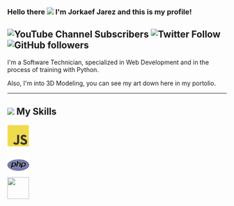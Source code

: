 ### Hello there <img src="https://emoji.gg/assets/emoji/7190-wavingblob.gif" width="30px"> I'm Jorkaef Jarez and this is my profile!
![YouTube Channel Subscribers](https://img.shields.io/youtube/channel/subscribers/UCyEPm_n8DS7GA1LnoBYmBhg?style=social)
![Twitter Follow](https://img.shields.io/twitter/follow/jorkaeffdev?style=social)
![GitHub followers](https://img.shields.io/github/followers/JorkDev?style=social)
---

I'm a Software Technician, specialized in Web Development and in the process of training with Python.

Also, I'm into 3D Modeling, you can see my art down here in my portolio.

---
<img src="https://emoji.gg/assets/emoji/9974_blobnerd.png" width="30px"> My Skills
---

<img src="https://github.com/devicons/devicon/blob/master/icons/javascript/javascript-original.svg?short_path=40a8919" alt="Javascript Logo" width="50px" height="50px"><pre><img src="https://github.com/devicons/devicon/blob/master/icons/php/php-original.svg" alt="PHP Logo" width="50px" height="50px">
<img src="" alt="" width="50px" height="50px">

<!--
**JorkDev/JorkDev** is a ✨ _special_ ✨ repository because its `README.md` (this file) appears on your GitHub profile.

Here are some ideas to get you started:

- 🔭 I’m currently working on ...
- 🌱 I’m currently learning ...
- 👯 I’m looking to collaborate on ...
- 🤔 I’m looking for help with ...
- 💬 Ask me about ...
- 📫 How to reach me: ...
- 😄 Pronouns: ...
- ⚡ Fun fact: ...
-->
